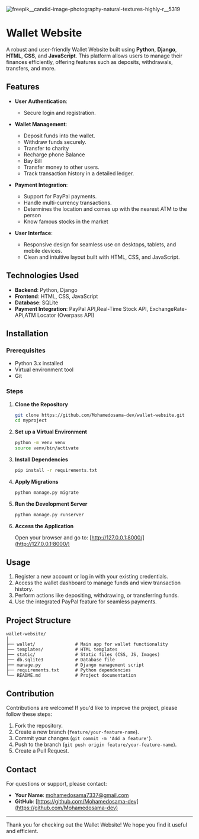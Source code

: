 ![freepik__candid-image-photography-natural-textures-highly-r__5319](https://github.com/user-attachments/assets/7ea104f1-faa8-40b1-9fca-e550109ca0d3)
# Wallet Website

A robust and user-friendly Wallet Website built using **Python**, **Django**, **HTML**, **CSS**, and **JavaScript**. This platform allows users to manage their finances efficiently, offering features such as deposits, withdrawals, transfers, and more.

## Features
- **User Authentication**:
  - Secure login and registration.
  
- **Wallet Management**:
  - Deposit funds into the wallet.
  - Withdraw funds securely.
  - Transfer to charity
  - Recharge phone Balance
  - Bay Bill
  - Transfer money to other users.
  - Track transaction history in a detailed ledger.

- **Payment Integration**:
  - Support for PayPal payments.
  - Handle multi-currency transactions.
  - Determines the location and comes up with the nearest ATM to the person
  - Know famous stocks in the market

- **User Interface**:
  - Responsive design for seamless use on desktops, tablets, and mobile devices.
  - Clean and intuitive layout built with HTML, CSS, and JavaScript.

## Technologies Used

- **Backend**: Python, Django
- **Frontend**: HTML, CSS, JavaScript
- **Database**: SQLite 
- **Payment Integration**: PayPal API,Real-Time Stock API, ExchangeRate-APi,ATM Locator (Overpass API)

## Installation

### Prerequisites

- Python 3.x installed
- Virtual environment tool 
- Git

### Steps

1. **Clone the Repository**

   ```bash
   git clone https://github.com/Mohamedosama-dev/wallet-website.git
   cd myproject
   ```

2. **Set up a Virtual Environment**

   ```bash
   python -m venv venv
   source venv/bin/activate  
   ```

3. **Install Dependencies**

   ```bash
   pip install -r requirements.txt
   ```

4. **Apply Migrations**

   ```bash
   python manage.py migrate
   ```

5. **Run the Development Server**

   ```bash
   python manage.py runserver
   ```

6. **Access the Application**

   Open your browser and go to: [http://127.0.0.1:8000/](http://127.0.0.1:8000/)

## Usage

1. Register a new account or log in with your existing credentials.
2. Access the wallet dashboard to manage funds and view transaction history.
3. Perform actions like depositing, withdrawing, or transferring funds.
4. Use the integrated PayPal feature for seamless payments.

## Project Structure

```
wallet-website/
│
├── wallet/               # Main app for wallet functionality
├── templates/            # HTML templates
├── static/               # Static files (CSS, JS, Images)
├── db.sqlite3            # Database file
├── manage.py             # Django management script
├── requirements.txt      # Python dependencies
└── README.md             # Project documentation
```

## Contribution

Contributions are welcome! If you'd like to improve the project, please follow these steps:

1. Fork the repository.
2. Create a new branch (`feature/your-feature-name`).
3. Commit your changes (`git commit -m 'Add a feature'`).
4. Push to the branch (`git push origin feature/your-feature-name`).
5. Create a Pull Request.


## Contact

For questions or support, please contact:

- **Your Name**: [mohamedosama7337@gmail.com](mailto:mohamedosama7337@gmail.com)
- **GitHub**: [https://github.com/Mohamedosama-dev](https://github.com/Mohamedosama-dev)

---

Thank you for checking out the Wallet Website! We hope you find it useful and efficient.
